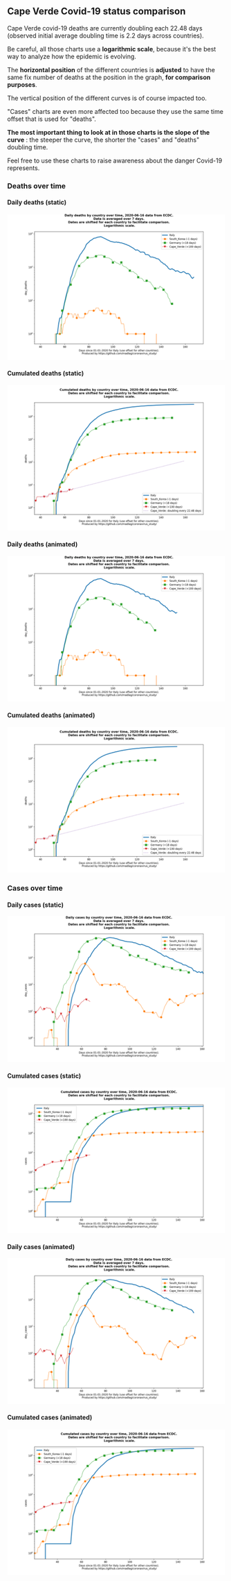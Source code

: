 ## Cape Verde Covid-19 status comparison 

Cape Verde covid-19 deaths are currently doubling each 22.48 days (observed initial average doubling time is 2.2 days across countries).



Be careful, all those charts use a **logarithmic scale**, because it's the best way to analyze how the epidemic is evolving.
 
The **horizontal position** of the different countries is **adjusted** to have the same fix number of deaths at the position in the graph, **for comparison purposes**.

The vertical position of the different curves is of course impacted too.

"Cases" charts are even more affected too because they use the same time offset that is used for "deaths".

**The most important thing to look at in those charts is the slope of the curve** : the steeper the curve, the shorter the "cases" and "deaths" doubling time.

Feel free to use these charts to raise awareness about the danger Covid-19 represents. 


 
### Deaths over time
 
#### Daily deaths (static)
![Cape Verde covid-19 daily deaths static chart](https://raw.githubusercontent.com/madlag/coronavirus_study/master/notebooks/graphs/2020-06-16/countries/Cape_Verde/2020-06-16_Cape_Verde_day_deaths.png "Cape Verde covid-19 day_deaths static chart")   
 
#### Cumulated deaths (static)
![Cape Verde covid-19 cumulated deaths static chart](https://raw.githubusercontent.com/madlag/coronavirus_study/master/notebooks/graphs/2020-06-16/countries/Cape_Verde/2020-06-16_Cape_Verde_deaths.png "Cape Verde covid-19 deaths static chart")   
 
#### Daily deaths (animated)
![Cape Verde covid-19 daily deaths animated chart](https://raw.githubusercontent.com/madlag/coronavirus_study/master/notebooks/graphs/2020-06-16/countries/Cape_Verde/2020-06-16_Cape_Verde_day_deaths.gif "Cape Verde covid-19 day_deaths animated chart")   
 
#### Cumulated deaths (animated)
![Cape Verde covid-19 cumulated deaths animated chart](https://raw.githubusercontent.com/madlag/coronavirus_study/master/notebooks/graphs/2020-06-16/countries/Cape_Verde/2020-06-16_Cape_Verde_deaths.gif "Cape Verde covid-19 deaths animated chart")   

 
### Cases over time
 
#### Daily cases (static)
![Cape Verde covid-19 daily cases static chart](https://raw.githubusercontent.com/madlag/coronavirus_study/master/notebooks/graphs/2020-06-16/countries/Cape_Verde/2020-06-16_Cape_Verde_day_cases.png "Cape Verde covid-19 day_cases static chart")   
 
#### Cumulated cases (static)
![Cape Verde covid-19 cumulated cases static chart](https://raw.githubusercontent.com/madlag/coronavirus_study/master/notebooks/graphs/2020-06-16/countries/Cape_Verde/2020-06-16_Cape_Verde_cases.png "Cape Verde covid-19 cases static chart")   
 
#### Daily cases (animated)
![Cape Verde covid-19 daily cases animated chart](https://raw.githubusercontent.com/madlag/coronavirus_study/master/notebooks/graphs/2020-06-16/countries/Cape_Verde/2020-06-16_Cape_Verde_day_cases.gif "Cape Verde covid-19 day_cases animated chart")   
 
#### Cumulated cases (animated)
![Cape Verde covid-19 cumulated cases animated chart](https://raw.githubusercontent.com/madlag/coronavirus_study/master/notebooks/graphs/2020-06-16/countries/Cape_Verde/2020-06-16_Cape_Verde_cases.gif "Cape Verde covid-19 cases animated chart")   

